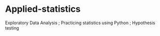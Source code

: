 # Applied-statistics
Exploratory Data Analysis ; Practicing statistics using Python ; Hypothesis testing
